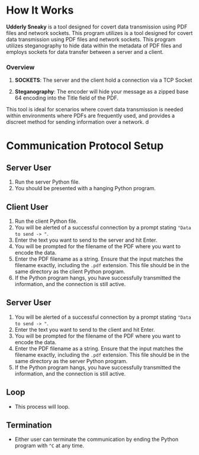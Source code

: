 # How It Works

**Udderly Sneaky** is a tool designed for covert data transmission using PDF files and network sockets. This program utilizes 
 is a tool designed for covert data transmission using PDF files and network sockets. This program utilizes steganography to hide data within the metadata of PDF files and employs sockets for data transfer between a server and a client.

### Overview

1. **SOCKETS**: The server and the client hold a connection via a TCP Socket

2. **Steganography**: The encoder will hide your message as a zipped base 64 encoding into the Title field of the PDF.

This tool is ideal for scenarios where covert data transmission is needed within environments where PDFs are frequently used, and provides a discreet method for sending information over a network.
d

# Communication Protocol Setup

## Server User
1. Run the server Python file.
2. You should be presented with a hanging Python program.

## Client User
1. Run the client Python file.
2. You will be alerted of a successful connection by a prompt stating `"Data to send -> "`.
3. Enter the text you want to send to the server and hit Enter.
4. You will be prompted for the filename of the PDF where you want to encode the data.
5. Enter the PDF filename as a string. Ensure that the input matches the filename exactly, including the `.pdf` extension. This file should be in the same directory as the client Python program.
6. If the Python program hangs, you have successfully transmitted the information, and the connection is still active.

## Server User
1. You will be alerted of a successful connection by a prompt stating `"Data to send -> "`.
2. Enter the text you want to send to the client and hit Enter.
3. You will be prompted for the filename of the PDF where you want to encode the data.
4. Enter the PDF filename as a string. Ensure that the input matches the filename exactly, including the `.pdf` extension. This file should be in the same directory as the server Python program.
5. If the Python program hangs, you have successfully transmitted the information, and the connection is still active.

## Loop
- This process will loop.

## Termination
- Either user can terminate the communication by ending the Python program with `^C` at any time.
